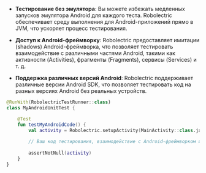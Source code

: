
- **Тестирование без эмулятора**: Вы можете избежать медленных запусков эмулятора Android для каждого теста. Robolectric обеспечивает среду выполнения для Android-приложений прямо в JVM, что ускоряет процесс тестирования.
    
- **Доступ к Android-фреймворку**: Robolectric предоставляет имитации (shadows) Android-фреймворка, что позволяет тестировать взаимодействие с различными частями Android, такими как активности (Activities), фрагменты (Fragments), сервисы (Services) и т. д.
    
- **Поддержка различных версий Android**: Robolectric поддерживает различные версии Android SDK, что позволяет тестировать код на разных версиях Android без реальных устройств.

```kotlin
@RunWith(RobolectricTestRunner::class)
class MyAndroidUnitTest {

    @Test
    fun testMyAndroidCode() {
        val activity = Robolectric.setupActivity(MainActivity::class.java)
        
        // Ваш код тестирования, взаимодействие с Android-фреймворком и т. д.
        
        assertNotNull(activity)
    }
}
```